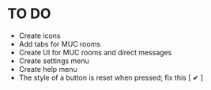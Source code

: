 TO DO
=====
-	Create icons
-	Add tabs for MUC rooms
-	Create UI for MUC rooms and direct messages
-	Create settings menu
-	Create help menu
-	The style of a button is reset when pressed; fix this [ ✔ ]

